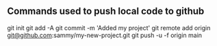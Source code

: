 Commands used to push local code to github
------------------------------------------

git init
git add -A
git commit -m 'Added my project'
git remote add origin git@github.com:sammy/my-new-project.git
git push -u -f origin main

